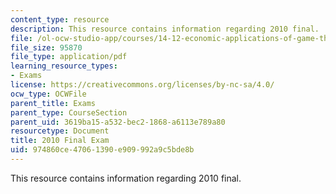 ```yaml
---
content_type: resource
description: This resource contains information regarding 2010 final.
file: /ol-ocw-studio-app/courses/14-12-economic-applications-of-game-theory-fall-2012/974860ce47061390e909992a9c5bde8b_MIT14_12F12_Final_10.pdf
file_size: 95870
file_type: application/pdf
learning_resource_types:
- Exams
license: https://creativecommons.org/licenses/by-nc-sa/4.0/
ocw_type: OCWFile
parent_title: Exams
parent_type: CourseSection
parent_uid: 3619ba15-a532-bec2-1868-a6113e789a80
resourcetype: Document
title: 2010 Final Exam
uid: 974860ce-4706-1390-e909-992a9c5bde8b
---
```

This resource contains information regarding 2010 final.